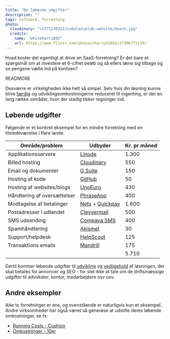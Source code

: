 ```yaml
---
title: "De løbende udgifter"
description: ""
tags: software, forretning
photo:
  cloudinary: "v1571230322/substancelab-website/beach.jpg"
  credits:
    name: "whitehart1882"
    url: https://www.flickr.com/photos/harryh1882/27306771119/
---
```


Hvad koster det egentligt at drive en SaaS-forretning? Er det bare et spørgsmål om at investere et 6-cifret beløb og så ellers læne sig tilbage og se pengene vælte ind på kontoen?

READMORE

Desværre er virkeligheden ikke helt så simpel. Selv hvis din løsning kunne blive [færdig](/articles/du-bliver-aldrig-faerdig/) og udviklingsomkostningerne reduceret til ingenting, er der en lang række områder, hvor der stadig tikker regninger ind.

## Løbende udgifter

Følgende er et konkret eksempel for en mindre forretning med en tilstedeværelse i flere lande.

| Område/problem              | Udbyder         | Kr. pr måned |
| --------------------------- | --------------- | ------------ |
| Applikationsservere         | [Linode](https://www.linode.com/?r=a28e5e6bc518468404ebaadf2b31032146fa2c97) | 1.300 |
| Billed hosting              | [Cloudinary](https://cloudinary.com/invites/lpov9zyyucivvxsnalc5/ynhzxqtl27gizmijf2gj) | 550 |
| Email og dokumenter         | [G Suite](https://gsuite.google.dk/intl/da/) | 150 |
| Hosting af kode             | [GitHub](https://github.com) | 50 |
| Hosting af websites/blogs   | [UnoEuro](https://www.unoeuro.com/) | 430 |
| Håndtering af oversættelser | [PhraseApp](https://phraseapp.com/) | 400 |
| Modtagelse af betalinger    | [Nets](https://www.nets.eu/dk-da) + [Quickpay](https://quickpay.net/dk/) | 1.600 |
| Postadresser i udlandet     | [Clevvermail](https://www.clevvermail.com/) | 500 |
| SMS udsending               | [Compaya SMS](https://www.compaya.dk/) | 400 |
| Spamhåndtering              | [Akismet](https://akismet.com/) |  30 |
| Support/helpdesk            | [HelpScout](https://www.helpscout.net/) | 125 |
| Transaktions emails         | [Mandrill](https://www.mandrill.com/) | 175 |
|                             | | 5.710 |

Dertil kommer løbende udgifter til [udvikling](/services/development) og [vedligehold](/services/maintenance) af løsningen, der skal betales for annoncer og SEO - for slet ikke at tale om de driftsmæssige udgifter til advokater, kontor, medarbejdere osv osv.


## Andre eksempler

Ikke to forretninger er ens, og ovenstående er naturligvis kun et eksempel. Andre virksomheder har også været så generøse at udstille deres løbende omkostninger, se fx:

* [Running Costs - Cushion](https://cushionapp.com/running-costs)
* [Omkostninger - 10er](https://10er.dk/open)
